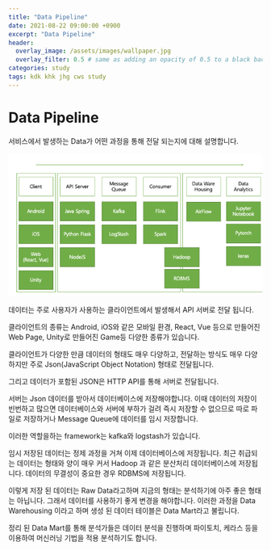 ```yaml
---
title: "Data Pipeline"
date: 2021-08-22 09:00:00 +0900
excerpt: "Data Pipeline"
header:
  overlay_image: /assets/images/wallpaper.jpg
  overlay_filter: 0.5 # same as adding an opacity of 0.5 to a black background
categories: study 
tags: kdk khk jhg cws study
---
```

Data Pipeline
=============

서비스에서 발생하는 Data가 어떤 과정을 통해 전달 되는지에 대해 설명합니다.

![Datapipeline](/assets/images/datapipeline_overview.png)

데이터는 주로 사용자가 사용하는 클라이언트에서 발생해서 API 서버로 전달 됩니다. 

클라이언트의 종류는 Android, iOS와 같은 모바일 환경, React, Vue 등으로 만들어진 Web Page, Unity로 만들어진 Game등 다양한 종류가 있습니다.

클라이언트가 다양한 만큼 데이터의 형태도 매우 다양하고, 전달하는 방식도 매우 다양하지만 주로 Json(JavaScript Object Notation) 형태로 전달됩니다.

그리고 데이터가 포함된 JSON은 HTTP API를 통해 서버로 전달됩니다.

서버는 Json 데이터를 받아서 데이터베이스에 저장해야합니다. 이때 데이터의 저장이 빈번하고 많으면 데이터베이스와 서버에 부하가 걸려 즉시 저장할 수 없으므로 따로 파일로 저장하거나 Message Queue에 데이터를 임시 저장합니다.

이러한 역할을하는 framework는 kafka와 logstash가 있습니다.

임시 저장된 데이터는 정제 과정을 거쳐 이제 데이터베이스에 저장됩니다. 최근 취급되는 데이터는 형태와 양이 매우 커서 Hadoop 과 같은 분산처리 데이터베이스에 저장됩니다. 데이터의 무결성이 중요한 경우 RDBMS에 저장됩니다.

이렇게 저장 된 데이터는 Raw Data라고하며 지금의 형태는 분석하기에 아주 좋은 형태는 아닙니다. 그래서 데이터를 사용하기 좋게 변경을 해야합니다. 이러한 과정을 Data Warehousing 이라고 하며 생성 된 데이터 테이블은 Data Mart라고 불립니다.

정리 된 Data Mart를 통해 분석가들은 데이터 분석을 진행하며 파이토치, 케라스 등을 이용하여 머신러닝 기법을 적용 분석하기도 합니다.